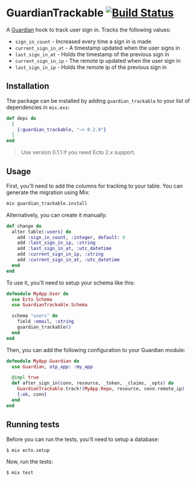 # GuardianTrackable [![Build Status](https://travis-ci.org/promptworks/guardian_trackable.svg?branch=master)](https://travis-ci.org/promptworks/guardian_trackable)

A [Guardian](https://github.com/ueberauth/guardian) hook to track user sign in. Tracks the following values:

- `sign_in_count` - Increased every time a sign in is made
- `current_sign_in_at` - A timestamp updated when the user signs in
- `last_sign_in_at` - Holds the timestamp of the previous sign in
- `current_sign_in_ip` - The remote ip updated when the user sign in
- `last_sign_in_ip` - Holds the remote ip of the previous sign in

## Installation

The package can be installed by adding `guardian_trackable` to your list of dependencies in `mix.exs`:

```elixir
def deps do
  [
    {:guardian_trackable, "~> 0.2.0"}
  ]
end
```

> Use version 0.1.1 if you need Ecto 2.x support.

## Usage

First, you'll need to add the columns for tracking to your table. You can generate the migration using Mix:

```bash
mix guardian_trackable.install
```

Alternatively, you can create it manually:

```elixir
def change do
  alter table(:users) do
    add :sign_in_count, :integer, default: 0
    add :last_sign_in_ip, :string
    add :last_sign_in_at, :utc_datetime
    add :current_sign_in_ip, :string
    add :current_sign_in_at, :utc_datetime
  end
end
```

To use it, you'll need to setup your schema like this:

```elixir
defmodule MyApp.User do
  use Ecto.Schema
  use GuardianTrackable.Schema

  schema "users" do
    field :email, :string
    guardian_trackable()
  end
end
```

Then, you can add the following configuration to your Guardian module:

```elixir
defmodule MyApp.Guardian do
  use Guardian, otp_app: :my_app

  @impl true
  def after_sign_in(conn, resource, _token, _claims, _opts) do
    GuardianTrackable.track!(MyApp.Repo, resource, conn.remote_ip)
    {:ok, conn}
  end
end
```

## Running tests

Before you can run the tests, you'll need to setup a database:

```
$ mix ecto.setup
```

Now, run the tests:

```
$ mix test
```
